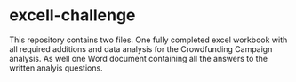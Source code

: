 # excell-challenge

This repository contains two files. One fully completed excel workbook with all required additions and data analysis for the Crowdfunding Campaign analysis.
As well one Word document containing all the answers to the written analyis questions.
